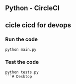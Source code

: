 ## Python - CircleCI
## cicle cicd for devops ##
### Run the code
```
python main.py
```

### Test the code
```
python tests.py
```# Desktop
